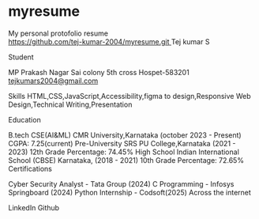 # myresume
My personal protofolio resume   
[https://github.com/tej-kumar-2004/myresume.git
](https://github.com/tej-kumar-2004/myresume/tree/main)
Tej kumar S

Student

MP Prakash Nagar
Sai colony 5th cross
Hospet-583201
tejkumars2004@gmail.com

Skills
HTML,CSS,JavaScript,Accessibility,figma to design,Responsive Web Design,Technical Writing,Presentation

Education

B.tech CSE(AI&ML)
CMR University,Karnataka (october 2023 - Present)
CGPA: 7.25(current)
Pre-University
SRS PU College,Karnataka (2021 - 2023)
12th Grade Percentage: 74.45%
High School
Indian International School (CBSE) Karnataka, (2018 - 2021)
10th Grade Percentage: 72.65%
Certifications

Cyber Security Analyst - Tata Group (2024)
C Programming - Infosys Springboard (2024)
Python Internship - Codsoft(2025)
Across the internet

LinkedIn
Github
